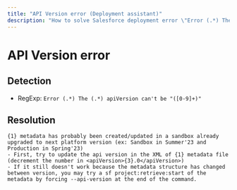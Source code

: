 ```yaml
---
title: "API Version error (Deployment assistant)"
description: "How to solve Salesforce deployment error \"Error (.*) The (.*) apiVersion can't be \"([0-9]+)\"\""
---
```

<!-- markdownlint-disable MD013 -->
# API Version error

## Detection

- RegExp: `Error (.*) The (.*) apiVersion can't be "([0-9]+)"`

## Resolution

```shell
{1} metadata has probably been created/updated in a sandbox already upgraded to next platform version (ex: Sandbox in Summer'23 and Production in Spring'23)
- First, try to update the api version in the XML of {1} metadata file (decrement the number in <apiVersion>{3}.0</apiVersion>)
- If it still doesn't work because the metadata structure has changed between version, you may try a sf project:retrieve:start of the metadata by forcing --api-version at the end of the command.
      
```
